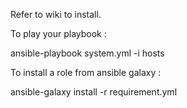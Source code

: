 Refer to wiki to install.

To play your playbook :

ansible-playbook system.yml -i hosts

To install a role from ansible galaxy :

ansible-galaxy install -r requirement.yml
